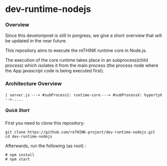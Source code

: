 # dev-runtime-nodejs
### Overview
Since this develompnet is still in porgress, we give a short overview that will be updated in the near future.

This repository  aims to execute the reTHINK runtime core in Node.js. 

The execution of the core runtime takes place in an subprocess(child process) which isolates it from the main process (the process node where the App javascript code is being executed first). 
### Architecture Overview
``| server.js``
          ``---> #subProcess1: runtime-core``
         ``---> #subProcessX: hypertyX -->.....``
##### Quick Start
First you need to clone this repository:
```
git clone https://github.com/reTHINK-project/dev-runtime-nodejs.git
cd dev-runtime-nodejs
```

Afterwards, run the following (as root) :

```
# npm install
# npm start
```
